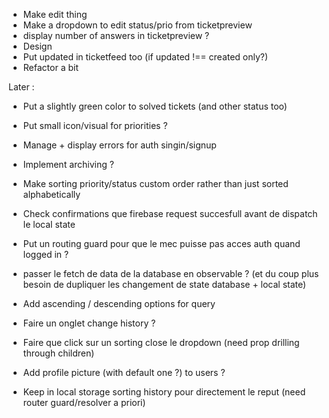 - Make edit thing
- Make a dropdown to edit status/prio from ticketpreview
- display number of answers in ticketpreview ?
- Design
- Put updated in ticketfeed too (if updated !== created only?)
- Refactor a bit


Later :
- Put a slightly green color to solved tickets (and other status too)
- Put small icon/visual for priorities ?
- Manage + display errors for auth singin/signup
- Implement archiving ?
- Make sorting priority/status custom order rather than just sorted alphabetically
- Check confirmations que firebase request succesfull avant de dispatch le local state
- Put un routing guard pour que le mec puisse pas acces auth quand logged in ?
- passer le fetch de data de la database en observable ? (et du coup plus besoin de dupliquer les changement de state database + local state)
- Add ascending / descending options for query
- Faire un onglet change history ?
- Faire que click sur un sorting close le dropdown (need prop drilling through children)
- Add profile picture (with default one ?) to users ?

- Keep in local storage sorting history pour directement le reput (need router guard/resolver a priori)